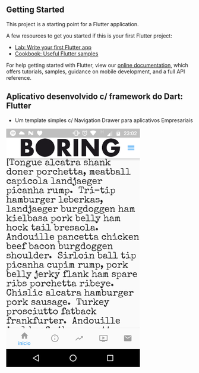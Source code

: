 ## Getting Started

This project is a starting point for a Flutter application.

A few resources to get you started if this is your first Flutter project:

- [Lab: Write your first Flutter app](https://flutter.dev/docs/get-started/codelab)
- [Cookbook: Useful Flutter samples](https://flutter.dev/docs/cookbook)

For help getting started with Flutter, view our
[online documentation](https://flutter.dev/docs), which offers tutorials,
samples, guidance on mobile development, and a full API reference.

## Aplicativo desenvolvido c/ framework do Dart: Flutter

- Um template simples c/ Navigation Drawer para aplicativos Empresariais

<p float="left">
  <img src="screenshots/flutter_01.png" width="360" />
  </p>
